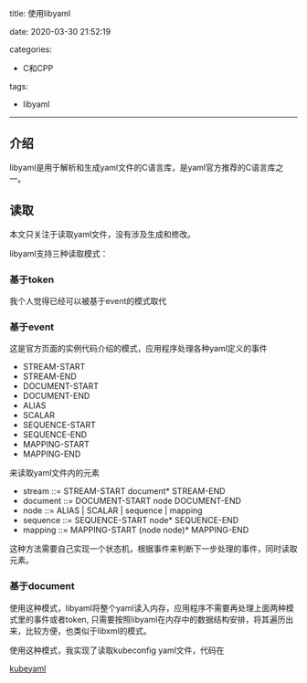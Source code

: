 title: 使用libyaml

date: 2020-03-30 21:52:19

categories:
- C和CPP

tags:
- libyaml

---

## 介绍

libyaml是用于解析和生成yaml文件的C语言库，是yaml官方推荐的C语言库之一。

<!--more-->

## 读取

本文只关注于读取yaml文件，没有涉及生成和修改。

libyaml支持三种读取模式：

### 基于token

我个人觉得已经可以被基于event的模式取代

### 基于event

这是官方页面的实例代码介绍的模式，应用程序处理各种yaml定义的事件

- STREAM-START
- STREAM-END
- DOCUMENT-START
- DOCUMENT-END
- ALIAS
- SCALAR
- SEQUENCE-START
- SEQUENCE-END
- MAPPING-START
- MAPPING-END

来读取yaml文件内的元素

- stream ::= STREAM-START document* STREAM-END
- document ::= DOCUMENT-START node DOCUMENT-END
- node ::= ALIAS | SCALAR | sequence | mapping
- sequence ::= SEQUENCE-START node* SEQUENCE-END
- mapping ::= MAPPING-START (node node)* MAPPING-END

这种方法需要自己实现一个状态机，根据事件来判断下一步处理的事件，同时读取元素。

### 基于document

使用这种模式，libyaml将整个yaml读入内存，应用程序不需要再处理上面两种模式里的事件或者token, 只需要按照libyaml在内存中的数据结构安排，将其遍历出来，比较方便，也类似于libxml的模式。

使用这种模式，我实现了读取kubeconfig yaml文件，代码在

[kubeyaml](https://github.com/ityuhui/libkubeyaml)

